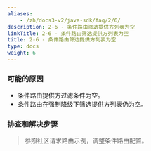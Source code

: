 ```yaml
---
aliases:
    - /zh/docs3-v2/java-sdk/faq/2/6/
description: 2-6 - 条件路由筛选提供方列表为空
linkTitle: 2-6 - 条件路由筛选提供方列表为空
title: 2-6 - 条件路由筛选提供方列表为空
type: docs
weight: 6
---
```



### 可能的原因

* 条件路由提供方过滤条件为空。
* 条件路由在强制降级下筛选提供方列表仍为空。

### 排查和解决步骤
> 参照社区请求路由示例，调整条件路由配置。